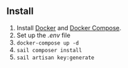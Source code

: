 ## Install

1. Install [Docker](https://docs.docker.com/get-docker/) and [Docker Compose](https://docs.docker.com/compose/install/).
2. Set up the *.env* file
3. `docker-compose up -d`
4. `sail composer install`
5. `sail artisan key:generate`
